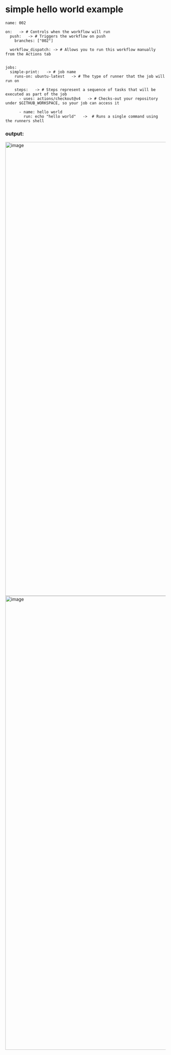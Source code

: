 # simple hello world example

```
name: 002

on:   -> # Controls when the workflow will run 
  push:   -> # Triggers the workflow on push 
    branches: ["002"] 
  
  workflow_dispatch: -> # Allows you to run this workflow manually from the Actions tab


jobs:
  simple-print:   -> # job name
    runs-on: ubuntu-latest   -> # The type of runner that the job will run on

    steps:   -> # Steps represent a sequence of tasks that will be executed as part of the job
      - uses: actions/checkout@v4   -> # Checks-out your repository under $GITHUB_WORKSPACE, so your job can access it

      - name: hello world
        run: echo "hello world"   ->  # Runs a single command using the runners shell

```
### output:

<img width="1427" alt="image" src="https://github.com/user-attachments/assets/e3b976e0-7c6f-4073-925e-7a4583d861a6" />
<img width="1427" alt="image" src="https://github.com/user-attachments/assets/de1b0eda-7a85-49ec-81ef-b7a582dc6775" />
